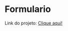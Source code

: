 # Formulario
<p>Link do projeto: <a target="_blank" href="https://unrivaled-capybara-a2b638.netlify.app">Clique aqui!</a> </p>
